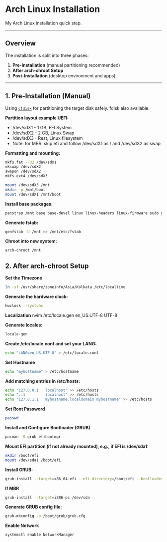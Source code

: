 # Arch Linux Installation

My Arch Linux installation quick step.

---

## Overview

The installation is split into three phases:

1. **Pre-Installation** (manual partitioning recommended)
2. **After arch-chroot Setup**
3. **Post-Installation** (desktop environment and apps)

---

## 1. Pre-Installation (Manual)

Using [`cfdisk`](https://man.archlinux.org/man/cfdisk.8) for partitioning the target disk safely. fdisk also available.

**Partition layout example UEFI:**
- /dev/sdX1 - 1 GB, EFI System
- /dev/sdX2 - 2 GB, Linux Swap
- /dev/sdX3 - Rest, Linux filesystem
- Note: for MBR, skip efi and follow /dev/sdX1 as / and /dev/sdX2 as swap

**Formatting and mounting:**

```bash
mkfs.fat -F32 /dev/sdX1
mkswap /dev/sdX2
swapon /dev/sdX2
mkfs.ext4 /dev/sdX3

mount /dev/sdX3 /mnt
mkdir -p /mnt/boot
mount /dev/sdX1 /mnt/boot
```

**Install base packages:**
```bash
pacstrap /mnt base base-devel linux linux-headers linux-firmware sudo grub neovim curl git wget
```

**Generate fstab:**
```bash
genfstab -U /mnt >> /mnt/etc/fstab
```

**Chroot into new system:**
```bash
arch-chroot /mnt
```

## 2. After arch-chroot Setup
**Set the Timezone**
```bash
ln -sf /usr/share/zoneinfo/Asia/Kolkata /etc/localtime
```

**Generate the hardware clock:**
```bash
hwclock --systohc
```

**Localization**
nvim /etc/locale.gen
    en_US.UTF-8 UTF-8

**Generate locales:**
```bash
locale-gen
```

**Create /etc/locale.conf and set your LANG:**
```bash
echo "LANG=en_US.UTF-8" > /etc/locale.conf
```

**Set Hostname**
```bash
echo "myhostname" > /etc/hostname
```

**Add matching entries in /etc/hosts:**
```bash
echo "127.0.0.1   localhost" >> /etc/hosts
echo "::1         localhost" >> /etc/hosts
echo "127.0.1.1   myhostname.localdomain myhostname" >> /etc/hosts
```

**Set Root Password**
```bash
passwd
```

**Install and Configure Bootloader (GRUB)**
```bash
pacman -S grub efibootmgr
```

**Mount EFI partition (if not already mounted), e.g., if EFI is /dev/sda1:**
```bash
mkdir /boot/efi
mount /dev/sda1 /boot/efi
```

**Install GRUB:**
```bash
grub-install --target=x86_64-efi --efi-directory=/boot/efi --bootloader-id=GRUB
```

**If MBR**
```bash
grub-install --target=i386-pc /dev/sda
```

**Generate GRUB config file:**
```bash
grub-mkconfig -o /boot/grub/grub.cfg
```

**Enable Network**
```bash
systemctl enable NetworkManager
```
